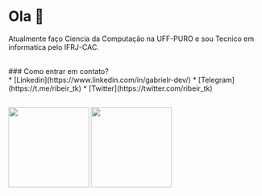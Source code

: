 # Ola 👋

Atualmente faço Ciencia da Computação na UFF-PURO e sou Tecnico em informatica pelo IFRJ-CAC.

<div>
 <img height="10em" src="https://cdn.jsdelivr.net/gh/devicons/devicon/icons/bootstrap/bootstrap-plain.svg">
 <img height="10em" src="https://cdn.jsdelivr.net/gh/devicons/devicon/icons/c/c-original.svg">
 <img height="10em" src="https://cdn.jsdelivr.net/gh/devicons/devicon/icons/css3/css3-original.svg">
 <img height="10em" src="https://cdn.jsdelivr.net/gh/devicons/devicon/icons/docker/docker-original.svg">
 <img height="10em" src="https://cdn.jsdelivr.net/gh/devicons/devicon/icons/html5/html5-original.svg">
 <img height="10em" src="https://cdn.jsdelivr.net/gh/devicons/devicon/icons/java/java-original.svg">
 <img height="10em" src="https://cdn.jsdelivr.net/gh/devicons/devicon/icons/javascript/javascript-original.svg">
 <img height="10em" src="https://cdn.jsdelivr.net/gh/devicons/devicon/icons/mysql/mysql-original.svg">
 <img height="10em" src="https://cdn.jsdelivr.net/gh/devicons/devicon/icons/python/python-original.svg">
 <img height="10em" src="https://cdn.jsdelivr.net/gh/devicons/devicon/icons/react/react-original.svg">
 <img height="10em" src="https://cdn.jsdelivr.net/gh/devicons/devicon/icons/sass/sass-original.svg">
 <img height="10em" src="https://cdn.jsdelivr.net/gh/devicons/devicon/icons/typescript/typescript-original.svg">
</div>
### Como entrar em contato?<br>
* [Linkedin](https://www.linkedin.com/in/gabrielr-dev/)
* [Telegram](https://t.me/ribeir_tk)
* [Twitter](https://twitter.com/ribeir_tk)

 ##
<div>
 <img height="160em" src="https://github-readme-stats.vercel.app/api?username=tetr4k&show_icons=true&hide=stars,issues&theme=react">
 <img height="160em" src="https://github-readme-stats.vercel.app/api/top-langs/?username=tetr4k&layout=compact&langs_count=5&theme=react&exclude_repo=LancaBolinhas&hide=Assembly,Makefile,Objective-C"
</div>
  
<!--
**Tetr4k/tetr4k** is a ✨ _special_ ✨ repository because its `README.md` (this file) appears on your GitHub profile.

Here are some ideas to get you started:

- 🔭 I’m currently working on ...
- 🌱 I’m currently learning ...
- 👯 I’m looking to collaborate on ...
- 🤔 I’m looking for help with ...
- 💬 Ask me about ...
- 📫 How to reach me: ...
- 😄 Pronouns: ...
- ⚡ Fun fact: ...
-->
